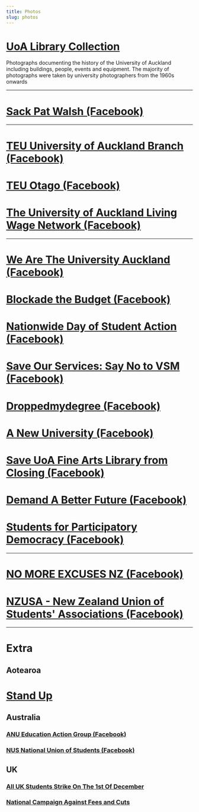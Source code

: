 ```yaml
---
title: Photos
slug: photos
---
```


# [UoA Library Collection](https://auckland.primo.exlibrisgroup.com/discovery/collectionDiscovery?vid=64UAUCK_INST:NEWUI&collectionId=81405291730002091&lang=en)

Photographs documenting the history of the University of Auckland including buildings, people, events and equipment. The majority of photographs were taken by university photographers from the 1960s onwards

---

# [Sack Pat Walsh (Facebook)](https://www.facebook.com/SackPatWalsh/photos)

---

# [TEU University of Auckland Branch (Facebook)](https://www.facebook.com/teuuoa/photos_by)
# [TEU Otago (Facebook)](https://www.facebook.com/TEUOtago/photos_by)
# [The University of Auckland Living Wage Network (Facebook)](https://www.facebook.com/UoALivingWageNetwork/photos)

---

# [We Are The University Auckland (Facebook)](https://www.facebook.com/WearetheUniversityAkl/photos_by)
# [Blockade the Budget (Facebook)](https://www.facebook.com/BlockadeTheBudget/photos_by)
# [Nationwide Day of Student Action (Facebook)](https://www.facebook.com/dayofstudentaction/photos)
# [Save Our Services: Say No to VSM (Facebook)](https://www.facebook.com/profile.php?id=100070057796869&sk=photos)
# [Droppedmydegree (Facebook)](https://www.facebook.com/Droppedmydegree/photos_by)
# [A New University (Facebook)](https://www.facebook.com/anewuniversitynz/photos_by)
# [Save UoA Fine Arts Library from Closing (Facebook)](https://www.facebook.com/profile.php?id=100069587863402&sk=photos_by)
# [Demand A Better Future (Facebook)](https://www.facebook.com/demandabetterfuture/photos)
# [Students for Participatory Democracy (Facebook)](https://www.facebook.com/studentsforparticipatorydemocracy/photos)

---

# [NO MORE EXCUSES NZ (Facebook)](https://www.facebook.com/nomorexcusesnz/photos)
# [NZUSA - New Zealand Union of Students' Associations (Facebook)](https://www.facebook.com/NZUSA/photos_by)

---

# Extra
## Aotearoa
# [Stand Up](https://www.facebook.com/nzstandup/photos_by)
## Australia
### [ANU Education Action Group (Facebook)](https://www.facebook.com/profile.php?id=100057194900991&sk=photos)
### [NUS National Union of Students (Facebook)](https://www.facebook.com/NationalUnionofStudentsAU/photos_by)
## UK
### [All UK Students Strike On The 1st Of December](https://www.facebook.com/profile.php?id=100071633347202&sk=photos_by)
### [National Campaign Against Fees and Cuts](https://www.facebook.com/NCAFC/photos_by)
